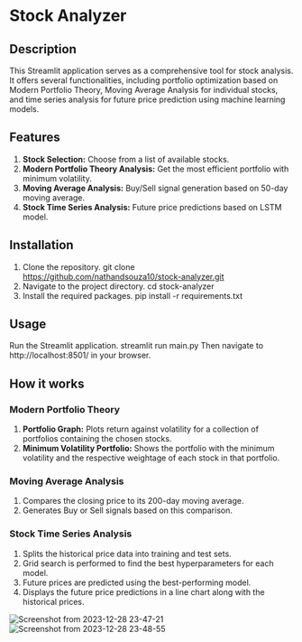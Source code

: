# Stock Analyzer

## Description

This Streamlit application serves as a comprehensive tool for stock analysis. It offers several functionalities, including portfolio optimization based on Modern Portfolio Theory, Moving Average Analysis for individual stocks, and time series analysis for future price prediction using machine learning models.

## Features

1. **Stock Selection:** Choose from a list of available stocks.
2. **Modern Portfolio Theory Analysis:** Get the most efficient portfolio with minimum volatility.
3. **Moving Average Analysis:** Buy/Sell signal generation based on 50-day moving average.
4. **Stock Time Series Analysis:** Future price predictions based on LSTM model.

## Installation

1. Clone the repository.
    git clone https://github.com/nathandsouza10/stock-analyzer.git
2. Navigate to the project directory.
    cd stock-analyzer
3. Install the required packages.
    pip install -r requirements.txt

## Usage

Run the Streamlit application.
streamlit run main.py
Then navigate to http://localhost:8501/ in your browser.

## How it works

### Modern Portfolio Theory

1. **Portfolio Graph:** Plots return against volatility for a collection of portfolios containing the chosen stocks.
2. **Minimum Volatility Portfolio:** Shows the portfolio with the minimum volatility and the respective weightage of each stock in that portfolio.

### Moving Average Analysis

1. Compares the closing price to its 200-day moving average.
2. Generates Buy or Sell signals based on this comparison.

### Stock Time Series Analysis

1. Splits the historical price data into training and test sets.
2. Grid search is performed to find the best hyperparameters for each model.
3. Future prices are predicted using the best-performing model.
4. Displays the future price predictions in a line chart along with the historical prices.

![Screenshot from 2023-12-28 23-47-21](https://github.com/nathandsouza10/stock-analyzer/assets/85251596/d9d78441-90cd-4cf8-8425-72262e48cd90)
![Screenshot from 2023-12-28 23-48-55](https://github.com/nathandsouza10/stock-analyzer/assets/85251596/23c0a933-ef7c-48d2-a5d8-b027a1821874)

